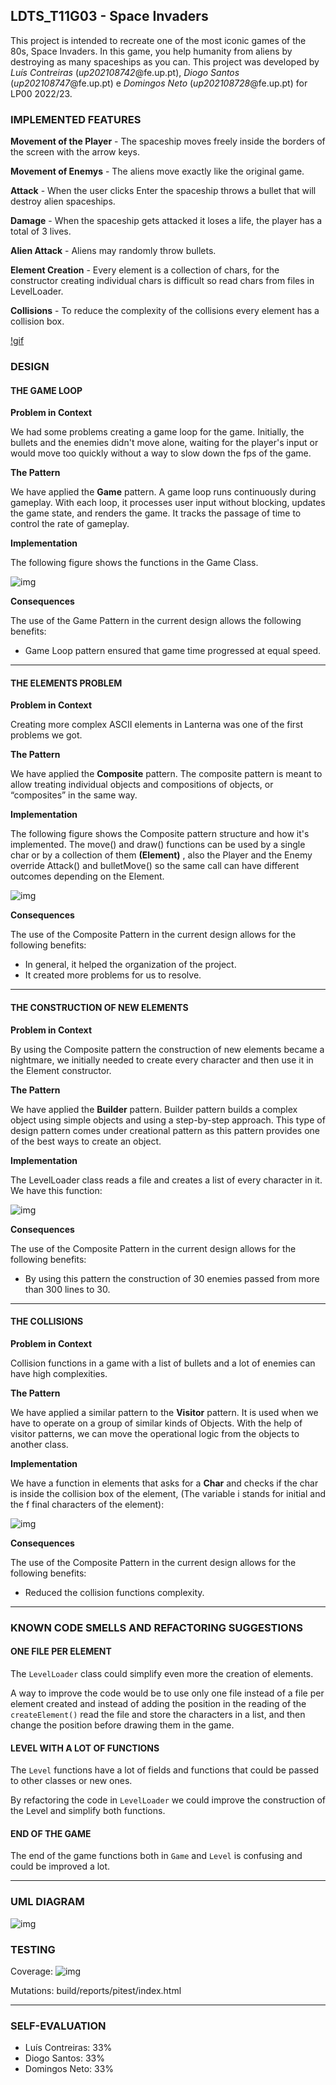 ## LDTS_T11G03 - Space Invaders

This project is intended to recreate one of the most iconic games of the 80s, Space Invaders. In this game, you help humanity from aliens by destroying as many spaceships as you can.
This project was developed by *Luís Contreiras* (*up202108742*@fe.up.pt), *Diogo Santos* (*up202108747*@fe.up.pt) e *Domingos Neto* (*up202108728*@fe.up.pt) for LP00 2022/23.

### IMPLEMENTED FEATURES

**Movement of the Player** - The spaceship moves freely inside the borders of the screen with the arrow keys.

**Movement of Enemys** - The aliens move exactly like the original game.

**Attack** - When the user clicks Enter the spaceship throws a bullet that will destroy alien spaceships.

**Damage** - When the spaceship gets attacked it loses a life, the player has a total of 3 lives.

**Alien Attack** - Aliens may randomly throw bullets.

**Element Creation** - Every element is a collection of chars, for the constructor creating individual chars is difficult so read chars from files in LevelLoader.

**Collisions** - To reduce the complexity of the collisions every element has a
collision box.

[!gif](docs/gifs/spaceinvaders.gif)

### DESIGN

#### THE GAME LOOP

**Problem in Context**

We had some problems creating a game loop for the game. Initially, the bullets and the enemies didn't move alone, waiting for the player's input or would move too quickly without a way to slow down the fps of the game.

**The Pattern**

We have applied the **Game** pattern. A game loop runs continuously during gameplay. With each loop, it processes user input without blocking, updates the game state, and renders the game. It tracks the passage of time to control the rate of gameplay.

**Implementation**

The following figure shows the functions in the Game Class.

![img](docs/images/Game.png)


**Consequences**

The use of the Game Pattern in the current design allows the following benefits:

- Game Loop pattern ensured that game time progressed at equal speed.

------

#### THE ELEMENTS PROBLEM

**Problem in Context**

Creating more complex ASCII elements in Lanterna was one of the first problems we got.

**The Pattern**

We have applied the **Composite** pattern. The composite pattern is meant to allow treating individual objects and compositions of objects, or “composites” in the same way.

**Implementation**

The following figure shows the Composite pattern structure and how it's implemented. The move() and draw() functions can be used by a single char or by a collection of them **(Element)** , also the Player and the Enemy override Attack() and bulletMove() so the same call can have different outcomes depending on the Element.

![img](docs/images/Composite.png)


**Consequences**

The use of the Composite Pattern in the current design allows for the following benefits:

- In general, it helped the organization of the project.
- It created more problems for us to resolve.

------

#### THE CONSTRUCTION OF NEW ELEMENTS

**Problem in Context**

By using the Composite pattern the construction of new elements became a nightmare, we initially needed to create every character and then use it in the Element constructor.

**The Pattern**

We have applied the **Builder** pattern. Builder pattern builds a complex object using simple objects and using a step-by-step approach. This type of design pattern comes under creational pattern as this pattern provides one of the best ways to create an object.

**Implementation**

The LevelLoader class reads a file and creates a list of every character in it.
We have this function:

![img](docs/images/Builder.jpg)


**Consequences**

The use of the Composite Pattern in the current design allows for the following benefits:

- By using this pattern the construction of 30 enemies passed from more than 300 lines to 30.

------

#### THE COLLISIONS

**Problem in Context**

Collision functions in a game with a list of bullets and a lot of enemies can have high complexities.

**The Pattern**

We have applied a similar pattern to the **Visitor** pattern. It is used when we have to operate on a group of similar kinds of Objects. With the help of visitor patterns, we can move the operational logic from the objects to another class.

**Implementation**

We have a function in elements that asks for a **Char** and checks if the char is inside the collision box of the element, (The variable i stands for initial and the f final characters of the element):

![img](docs/images/Visitor.jpg)


**Consequences**

The use of the Composite Pattern in the current design allows for the following benefits:

- Reduced the collision functions complexity.

-------

### KNOWN CODE SMELLS AND REFACTORING SUGGESTIONS


#### ONE FILE PER ELEMENT

The `LevelLoader` class could simplify even more the creation of elements.

A way to improve the code would be to use only one file instead of a file per element created and instead of adding the position in the reading of the `createElement()` read the file and store the characters in a list, and then change the position before drawing them in the game.

#### LEVEL WITH A LOT OF FUNCTIONS

The `Level` functions have a lot of fields and functions that could be passed to other classes or new ones.

By refactoring the code in `LevelLoader` we could improve the construction of the Level and simplify both functions.

####  END OF THE GAME

The end of the game functions both in `Game` and `Level` is confusing and could be improved a lot.

-------
### UML DIAGRAM

![img](docs/images/uml.png)

### TESTING

Coverage:
![img](docs/images/Coverage.jpg)

Mutations:
    build/reports/pitest/index.html

------- 

### SELF-EVALUATION

- Luís Contreiras: 33%
- Diogo Santos: 33%
- Domingos Neto: 33%